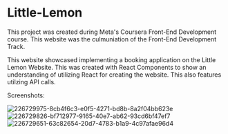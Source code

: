 # Little-Lemon
This project was created during Meta's Coursera Front-End Development course. This website was the culmuniation of the Front-End Development Track.

This website showcased implementing a booking application on the Little Lemon Website. This was created with React Components to show an understanding of utilizing React for creating the website. This also features utilzing API calls.

Screenshots:

![226729975-8cb4f6c3-e0f5-4271-bd8b-8a2f04bb623e](https://github.com/TheBlackDie901/Little-Lemon/assets/64874726/d4346129-89c3-468e-b5aa-d31dac11617c)
![226729826-bf712977-9165-40e7-ab62-93cd6bf47ef7](https://github.com/TheBlackDie901/Little-Lemon/assets/64874726/926e7612-22ef-44ff-9d2c-c07f313222b2)
![226729651-63c82654-20d7-4783-b1a9-4c97afae96d4](https://github.com/TheBlackDie901/Little-Lemon/assets/64874726/57f8b5db-ad3d-4ba6-af77-b7699a13582d)

  
